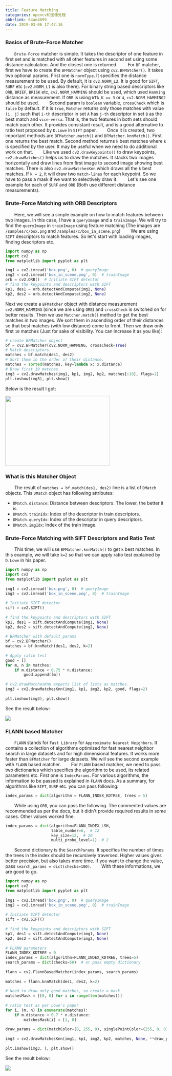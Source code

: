 ```yaml
---
title: Feature Matching
categories: opencv和图像处理
abbrlink: 64ae4899
date: 2019-03-06 17:47:16
---
```

### Basics of Brute-Force Matcher

&emsp;&emsp;`Brute-Force` matcher is simple. It takes the descriptor of one feature in first set and is matched with all other features in second set using some distance calculation. And the closest one is returned.
&emsp;&emsp;For `BF` matcher, first we have to create the `BFMatcher` object using `cv2.BFMatcher()`. It takes two optional params. First one is `normType`. It specifies the distance measurement to be used. By default, it is `cv2.NORM_L2`. It is good for `SIFT`, `SURF` etc (`cv2.NORM_L1` is also there). For binary string based descriptors like `ORB`, `BRIEF`, `BRISK` etc, `cv2.NORM_HAMMING` should be used, which used `Hamming` distance as measurement. If `ORB` is using `WTA_K == 3` or `4`, `cv2.NORM_HAMMING2` should be used.
&emsp;&emsp;Second param is `boolean` variable, `crossCheck` which is `false` by default. If it is `true`, `Matcher` returns only those matches with value `(i, j)` such that `i-th` descriptor in set `A` has `j-th` descriptor in set `B` as the best match and `vice-versa`. That is, the two features in both sets should match each other. It provides consistant result, and is a good alternative to ratio test proposed by `D.Lowe` in `SIFT` paper.
&emsp;&emsp;Once it is created, two important methods are `BFMatcher.match()` and `BFMatcher.knnMatch()`. First one returns the best match. Second method returns `k` best matches where `k` is specified by the user. It may be useful when we need to do additional work on that.
&emsp;&emsp;Like we used `cv2.drawKeypoints()` to draw keypoints, `cv2.drawMatches()` helps us to draw the matches. It stacks two images horizontally and draw lines from first image to second image showing best matches. There is also `cv2.drawMatchesKnn` which draws all the `k` best matches. If `k = 2`, it will draw two `match-lines` for each keypoint. So we have to pass a mask if we want to selectively draw it.
&emsp;&emsp;Let's see one example for each of `SURF` and `ORB` (Both use different distance measurements).

### Brute-Force Matching with ORB Descriptors

&emsp;&emsp;Here, we will see a simple example on how to match features between two images. In this case, I have a `queryImage` and a `trainImage`. We will try to find the `queryImage` in `trainImage` using feature matching (The images are `/samples/c/box.png` and `/samples/c/box_in_scene.png`)
&emsp;&emsp;We are using `SIFT` descriptors to match features. So let's start with loading images, finding descriptors etc.

``` python
import numpy as np
import cv2
from matplotlib import pyplot as plt

img1 = cv2.imread('box.png', 0)  # queryImage
img2 = cv2.imread('box_in_scene.png', 0)  # trainImage
orb = cv2.ORB()  # Initiate SIFT detector
# find the keypoints and descriptors with SIFT
kp1, des1 = orb.detectAndCompute(img1, None)
kp2, des2 = orb.detectAndCompute(img2, None)
```

Next we create a `BFMatcher` object with distance measurement `cv2.NORM_HAMMING` (since we are using `ORB`) and `crossCheck` is switched on for better results. Then we use `Matcher.match()` method to get the best matches in two images. We sort them in ascending order of their distances so that best matches (with low distance) come to front. Then we draw only first `10` matches (Just for sake of visibility. You can increase it as you like):

``` python
# create BFMatcher object
bf = cv2.BFMatcher(cv2.NORM_HAMMING, crossCheck=True)
# Match descriptors.
matches = bf.match(des1, des2)
# Sort them in the order of their distance.
matches = sorted(matches, key=lambda x: x.distance)
# Draw first 10 matches.
img3 = cv2.drawMatches(img1, kp1, img2, kp2, matches[:10], flags=2)
plt.imshow(img3), plt.show()
```

Below is the result I got:

<img src="./Feature Matching/1.png" height="218" width="327">

### What is this Matcher Object

&emsp;&emsp;The result of `matches = bf.match(des1, des2)` line is a list of `DMatch` objects. This `DMatch` object has following attributes:

- `DMatch.distance`: Distance between descriptors. The lower, the better it is.
- `DMatch.trainIdx`: Index of the descriptor in train descriptors.
- `DMatch.queryIdx`: Index of the descriptor in query descriptors.
- `DMatch.imgIdx`: Index of the train image.

### Brute-Force Matching with SIFT Descriptors and Ratio Test

&emsp;&emsp;This time, we will use `BFMatcher.knnMatch()` to get `k` best matches. In this example, we will take `k=2` so that we can apply ratio test explained by `D.Lowe` in his paper.

``` python
import numpy as np
import cv2
from matplotlib import pyplot as plt
​
img1 = cv2.imread('box.png', 0)  # queryImage
img2 = cv2.imread('box_in_scene.png', 0)  # trainImage
​
# Initiate SIFT detector
sift = cv2.SIFT()
​
# find the keypoints and descriptors with SIFT
kp1, des1 = sift.detectAndCompute(img1, None)
kp2, des2 = sift.detectAndCompute(img2, None)
​
# BFMatcher with default params
bf = cv2.BFMatcher()
matches = bf.knnMatch(des1, des2, k=2)
​
# Apply ratio test
good = []
for m, n in matches:
    if m.distance < 0.75 * n.distance:
        good.append([m])
​
# cv2.drawMatchesKnn expects list of lists as matches.
img3 = cv2.drawMatchesKnn(img1, kp1, img2, kp2, good, flags=2)
​
plt.imshow(img3), plt.show()
```

See the result below:

<img src="./Feature Matching/2.png">

### FLANN based Matcher

&emsp;&emsp;`FLANN` stands for `Fast Library` for `Approximate Nearest Neighbors`. It contains a collection of algorithms optimized for fast nearest neighbor search in large datasets and for high dimensional features. It works more faster than `BFMatcher` for large datasets. We will see the second example with `FLANN` based matcher.
&emsp;&emsp;For `FLANN` based matcher, we need to pass two dictionaries which specifies the algorithm to be used, its related parameters etc. First one is `IndexParams`. For various algorithms, the information to be passed is explained in `FLANN` docs. As a summary, for algorithms like `SIFT`, `SURF` etc. you can pass following:

``` python
index_params = dict(algorithm = FLANN_INDEX_KDTREE, trees = 5)
```

&emsp;&emsp;While using `ORB`, you can pass the following. The commented values are recommended as per the docs, but it didn't provide required results in some cases. Other values worked fine.

``` python
index_params = dict(algorithm=FLANN_INDEX_LSH,
                    table_number=6,  # 12
                    key_size=12,  # 20
                    multi_probe_level=1)  # 2
```

&emsp;&emsp;Second dictionary is the `SearchParams`. It specifies the number of times the trees in the index should be recursively traversed. Higher values gives better precision, but also takes more time. If you want to change the value, pass `search_params = dict(checks=100)`.
&emsp;&emsp;With these informations, we are good to go.

``` python
import numpy as np
import cv2
from matplotlib import pyplot as plt
​
img1 = cv2.imread('box.png', 0)  # queryImage
img2 = cv2.imread('box_in_scene.png', 0)  # trainImage
​
# Initiate SIFT detector
sift = cv2.SIFT()
​
# find the keypoints and descriptors with SIFT
kp1, des1 = sift.detectAndCompute(img1, None)
kp2, des2 = sift.detectAndCompute(img2, None)
​
# FLANN parameters
FLANN_INDEX_KDTREE = 0
index_params = dict(algorithm=FLANN_INDEX_KDTREE, trees=5)
search_params = dict(checks=50)  # or pass empty dictionary
​
flann = cv2.FlannBasedMatcher(index_params, search_params)
​
matches = flann.knnMatch(des1, des2, k=2)
​
# Need to draw only good matches, so create a mask
matchesMask = [[0, 0] for i in range(len(matches))]
​
# ratio test as per Lowe's paper
for i, (m, n) in enumerate(matches):
    if m.distance < 0.7 * n.distance:
        matchesMask[i] = [1, 0]
​
draw_params = dict(matchColor=(0, 255, 0), singlePointColor=(255, 0, 0), matchesMask=matchesMask, flags=0)
​
img3 = cv2.drawMatchesKnn(img1, kp1, img2, kp2, matches, None, **draw_params)
​
plt.imshow(img3, ), plt.show()
```

See the result below:

<img src="./Feature Matching/3.png">